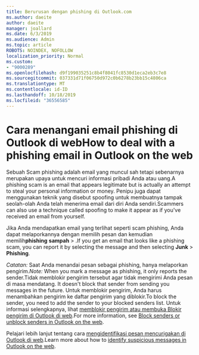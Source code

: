 ```yaml
---
title: Berurusan dengan phishing di Outlook.com
ms.author: daeite
author: daeite
manager: joallard
ms.date: 6/3/2019
ms.audience: Admin
ms.topic: article
ROBOTS: NOINDEX, NOFOLLOW
localization_priority: Normal
ms.custom:
- "9000289"
ms.openlocfilehash: d9f199035251c8b4f8041fc8530d1eca2eb3c7e8
ms.sourcegitcommit: 037331d71f06750d972c0b6278b23bb15c4806ca
ms.translationtype: MT
ms.contentlocale: id-ID
ms.lasthandoff: 10/18/2019
ms.locfileid: "36556585"
---
```

# <a name="how-to-deal-with-a-phishing-email-in-outlook-on-the-web"></a><span data-ttu-id="f1c15-102">Cara menangani email phishing di Outlook di web</span><span class="sxs-lookup"><span data-stu-id="f1c15-102">How to deal with a phishing email in Outlook on the web</span></span>

<span data-ttu-id="f1c15-103">Sebuah Scam phishing adalah email yang muncul sah tetapi sebenarnya merupakan upaya untuk mencuri informasi pribadi Anda atau uang.</span><span class="sxs-lookup"><span data-stu-id="f1c15-103">A phishing scam is an email that appears legitimate but is actually an attempt to steal your personal information or money.</span></span> <span data-ttu-id="f1c15-104">Penipu juga dapat menggunakan teknik yang disebut spoofing untuk membuatnya tampak seolah-olah Anda telah menerima email dari diri Anda sendiri.</span><span class="sxs-lookup"><span data-stu-id="f1c15-104">Scammers can also use a technique called spoofing to make it appear as if you've received an email from yourself.</span></span>

<span data-ttu-id="f1c15-105">Jika Anda mendapatkan email yang terlihat seperti scam phishing, Anda dapat melaporkannya dengan memilih pesan dan kemudian memilih**phishing** **sampah** > .</span><span class="sxs-lookup"><span data-stu-id="f1c15-105">If you get an email that looks like a phishing scam, you can report it by selecting the message and then selecting **Junk** > **Phishing**.</span></span>

<span data-ttu-id="f1c15-106">*Catatan:* Saat Anda menandai pesan sebagai phishing, hanya melaporkan pengirim.</span><span class="sxs-lookup"><span data-stu-id="f1c15-106">*Note:* When you mark a message as phishing, it only reports the sender.</span></span><span data-ttu-id="f1c15-107">Tidak memblokir pengirim tersebut agar tidak mengirimi Anda pesan di masa mendatang.</span><span class="sxs-lookup"><span data-stu-id="f1c15-107"> It doesn't block that sender from sending you messages in the future.</span></span> <span data-ttu-id="f1c15-108">Untuk memblokir pengirim, Anda harus menambahkan pengirim ke daftar pengirim yang diblokir.</span><span class="sxs-lookup"><span data-stu-id="f1c15-108">To block the sender, you need to add the sender to your blocked senders list.</span></span> <span data-ttu-id="f1c15-109">Untuk informasi selengkapnya, lihat [memblokir pengirim atau membuka Blokir pengirim di Outlook di web](https://support.office.com/article/9bf812d4-6995-4d19-901a-76d6e26939b0).</span><span class="sxs-lookup"><span data-stu-id="f1c15-109">For more information, see [Block senders or unblock senders in Outlook on the web](https://support.office.com/article/9bf812d4-6995-4d19-901a-76d6e26939b0).</span></span>

<span data-ttu-id="f1c15-110">Pelajari lebih lanjut tentang cara [mengidentifikasi pesan mencurigakan di Outlook di web](https://support.office.com/article/3d44102b-6ce3-4f7c-a359-b623bec82206).</span><span class="sxs-lookup"><span data-stu-id="f1c15-110">Learn more about how to [identify suspicious messages in Outlook on the web](https://support.office.com/article/3d44102b-6ce3-4f7c-a359-b623bec82206).</span></span>